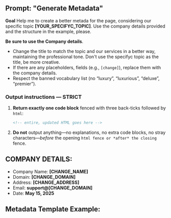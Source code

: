## Prompt: "Generate Metadata"

**Goal**
Help me to create a better metada for the page, considering our specific topic **[YOUR_SPECIFYC_TOPIC]**.
Use the company details provided and the structure in the example, please.

**Be sure to use the Company details**.
   - Change the title to match the topic and our services in a better way, maintaining the professional tone. Don't use the specifyc topic as the title, be more creative.
   - If there are any placeholders, fields (e.g., `[change]`), replace them with the company details.
   - Respect the banned vocabulary list (no “luxury”, “luxurious”, “deluxe”, “premier”).

### Output instructions — **STRICT**

1. **Return exactly one code block** fenced with three back-ticks followed by `html`:

   ```html
   <!-- entire, updated HTML goes here -->

2. **Do not** output anything—no explanations, no extra code blocks, no stray characters—*before* the opening ```html fence or *after* the closing ``` fence.


## COMPANY DETAILS:

- Company Name: **[CHANGE_NAME]**
- Domain: **[CHANGE_DOMAIN]**
- Address: **[CHANGE_ADDRESS]**
- Email: **support@[CHANGE_DOMAIN]**
- Date: **May 15, 2025**


## Metadata Template Example:

<title>Professional Home Styling & Color Matching Service | <CHANGE_NAME></title>
<!-- Main information -->
<meta name="description" content="[change_NAME] offers professional remote home styling and color matching services. Upload room photos to receive custom color palettes, paint suggestions, and expert styling tips tailored to your space." />
<meta name="author" content="[change_NAME]" />
<!-- Creation and modification dates -->
<meta name="date" content="2025-05" />
<meta name="revised" content="2025-05" />
<!-- Keywords -->
<meta name="keywords" content="remote home styling, color matching service, custom color palettes, paint suggestions, room styling tips, [change_NAME], interior design help, online home consultation, house flipping design, new homeowner design, home color flow planning, custom mood boards" />
<!-- Open Graph for social media sharing -->
<meta property="og:title" content="Remote Home Styling & Color Matching: Professional Design Services from Your Photos" />
<meta property="og:description" content="Upload your room photos and receive custom color palettes, paint suggestions, and expert styling tips. Perfect for new homeowners and house flippers seeking professional design guidance." />
<meta property="og:type" content="website" />
<meta property="og:url" content="https://[change_NAME].com/" />
<meta property="og:site_name" content="[change_NAME]" />
<!-- Twitter Card -->
<meta name="twitter:title" content="Remote Home Styling & Color Matching: Professional Design Services from Your Photos" />
<meta name="twitter:description" content="Upload your room photos and receive custom color palettes, paint suggestions, and expert styling tips. Perfect for new homeowners and house flippers seeking professional design guidance." />
<!-- Canonical links -->
<link rel="canonical" href="https://[change_NAME].com/" />